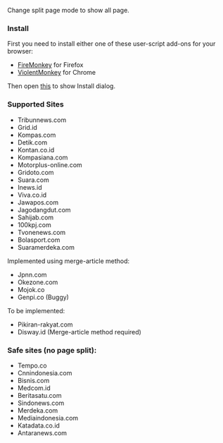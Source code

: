 Change split page mode to show all page.

### Install

First you need to install either one of these user-script add-ons for your browser:

* [FireMonkey](https://addons.mozilla.org/en-US/firefox/addon/firemonkey) for Firefox
* [ViolentMonkey](https://chromewebstore.google.com/detail/violentmonkey/jinjaccalgkegednnccohejagnlnfdag) for Chrome

Then open [this](https://raw.githubusercontent.com/gvoze32/antisplitpage/master/antisplitpage.user.js) to show Install dialog.

### Supported Sites

* Tribunnews.com
* Grid.id
* Kompas.com 
* Detik.com 
* Kontan.co.id
* Kompasiana.com
* Motorplus-online.com
* Gridoto.com
* Suara.com
* Inews.id
* Viva.co.id
* Jawapos.com
* Jagodangdut.com
* Sahijab.com
* 100kpj.com
* Tvonenews.com
* Bolasport.com
* Suaramerdeka.com

Implemented using merge-article method:
* Jpnn.com
* Okezone.com
* Mojok.co
* Genpi.co (Buggy)

To be implemented:
* Pikiran-rakyat.com
* Disway.id (Merge-article method required)

### Safe sites (no page split):
* Tempo.co
* Cnnindonesia.com
* Bisnis.com
* Medcom.id
* Beritasatu.com
* Sindonews.com
* Merdeka.com
* Mediaindonesia.com
* Katadata.co.id
* Antaranews.com
